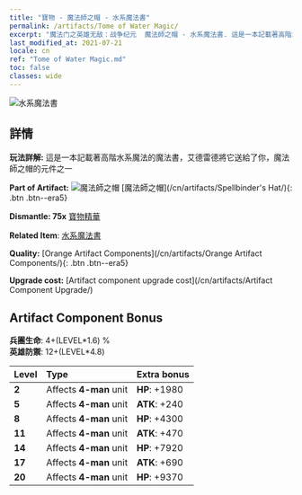 ```yaml
---
title: "寶物 - 魔法師之帽 - 水系魔法書"
permalink: /artifacts/Tome of Water Magic/
excerpt: "魔法门之英雄无敌：战争纪元  魔法師之帽 - 水系魔法書. 這是一本記載著高階水系魔法的魔法書，艾德雷德將它送給了你，魔法師之帽的元件之一"
last_modified_at: 2021-07-21
locale: cn
ref: "Tome of Water Magic.md"
toc: false
classes: wide
---
```


 ![水系魔法書](/images/t/artifact_40462.png)



## 詳情

 **玩法詳解:** 這是一本記載著高階水系魔法的魔法書，艾德雷德將它送給了你，魔法師之帽的元件之一

 **Part of Artifact:** ![魔法師之帽](/images/t/icon_artifact_46.png) [魔法師之帽](/cn/artifacts/Spellbinder's Hat/){: .btn .btn--era5}

 **Dismantle: 75x** [寶物精華](/cn/Items/con_905/)

 **Related Item**: [水系魔法書](/cn/Items/art_179/)

 **Quality:** [Orange Artifact Components](/cn/artifacts/Orange Artifact Components/){: .btn .btn--era5}

 **Upgrade cost:** [Artifact component upgrade cost](/cn/artifacts/Artifact Component Upgrade/)

## Artifact Component Bonus

  **兵團生命**: 4+(LEVEL\*1.6) %<br/>**英雄防禦**: 12+(LEVEL\*4.8)

  |  Level  | Type |    Extra bonus  | 
  |:--------|:-----|:----------------| 
  | **2** | Affects **4-man** unit | **HP**: +1980 | 
  | **5** | Affects **4-man** unit | **ATK**: +240 | 
  | **8** | Affects **4-man** unit | **HP**: +4300 | 
  | **11** | Affects **4-man** unit | **ATK**: +470 | 
  | **14** | Affects **4-man** unit | **HP**: +7920 | 
  | **17** | Affects **4-man** unit | **ATK**: +690 | 
  | **20** | Affects **4-man** unit | **HP**: +9370 | 
